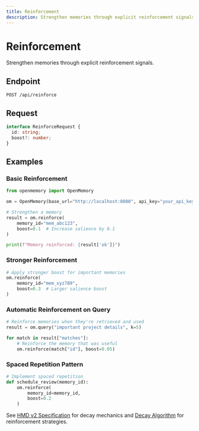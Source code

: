 ```yaml
---
title: Reinforcement
description: Strengthen memories through explicit reinforcement signals
---
```


# Reinforcement

Strengthen memories through explicit reinforcement signals.

## Endpoint

```
POST /api/reinforce
```

## Request

```typescript
interface ReinforceRequest {
  id: string;
  boost?: number;
}
```

## Examples

### Basic Reinforcement

```python
from openmemory import OpenMemory

om = OpenMemory(base_url="http://localhost:8080", api_key="your_api_key")

# Strengthen a memory
result = om.reinforce(
    memory_id="mem_abc123",
    boost=0.1  # Increase salience by 0.1
)

print(f"Memory reinforced: {result['ok']}")
```

### Stronger Reinforcement

```python
# Apply stronger boost for important memories
om.reinforce(
    memory_id="mem_xyz789",
    boost=0.3  # Larger salience boost
)
```

### Automatic Reinforcement on Query

```python
# Reinforce memories when they're retrieved and used
result = om.query("important project details", k=5)

for match in result["matches"]:
    # Reinforce the memory that was useful
    om.reinforce(match["id"], boost=0.05)
```

### Spaced Repetition Pattern

```python
# Implement spaced repetition
def schedule_review(memory_id):
    om.reinforce(
        memory_id=memory_id,
        boost=0.2
    )
```

See [HMD v2 Specification](/docs/concepts/hmd-v2) for decay mechanics and [Decay Algorithm](/docs/concepts/decay) for reinforcement strategies.
